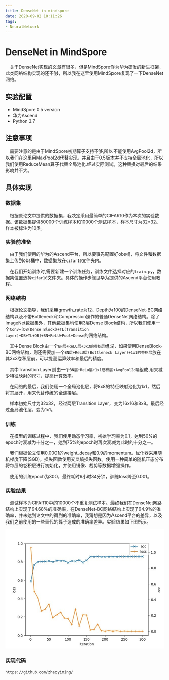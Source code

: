 ```yaml
---
title: DenseNet in mindspore
date: 2020-09-02 10:11:26
tags: 
- NeuralNetwork
---
```


# DenseNet in MindSpore

&emsp;关于DenseNet实现的文章有很多，但是MindSpore作为华为研发的新生框架，此类网络结构实现的还不够，所以我在这里使用MindSpore复现了一下DenseNet网络。

## 实验配置

+ MindSpore 0.5 version
+ 华为Ascend
+ Python 3.7

## 注意事项

&emsp;需要注意的是由于MindSpore初期算子支持不够,所以不能使用AvgPool2d，所以我们在这里用MaxPool2d代替实现。并且由于0.5版本并不支持全局池化，所以我们使用ReduceMean算子代替全局池化.经过实际测试，这种替换对最后的结果影响并不大。

## 具体实现

### 数据集

&emsp;根据原论文中提供的数据集，我决定采用最简单的CIFAR10作为本次的实验数据。该数据集提供50000个训练样本和10000个测试样本，样本尺寸为32*32。样本被标注为10类。

### 实验前准备

&emsp;由于我们使用的华为的Ascend平台，所以要事先配置好obs桶，将文件和数据集上传到obs桶中，数据集放在`cifar10`文件夹内。

&emsp;在我们开始训练时,需要新建一个训练任务，训练文件选择对应的`train.py`，数据集位置选择`cifar10`文件夹。具体的操作步骤见华为提供的Ascend平台使用教程。

### 网络结构

&emsp;根据论文指导，我们采用growth_rate为12、Depth为100的DenseNet-BC网络结构以及不带Bottleneck和Compression操作的普通DenseNet网络结构。除了ImageNet数据集外，其他数据集均使用3层Dense Block结构，所以我们使用一个`Conv+[DB(Dense Block)+TL(Transition Layer)+DB+TL+DB]+BN+ReLU+Pool+Dense`的网络结构。

&emsp;其中Dense Block由一个`BN层+ReLU层+3x3的卷积层`组成，如果使用DenseBlock-BC网络结构，则还需要加一个`BN层+ReLU层(Bottleneck Layer)+1x1的卷积层`放在其3x3卷积层前，可以提高运算效率和最后的精度。

&emsp;其中Transition Layer则由一个`BN层+ReLu层+1x1卷积层+AvgPool2d层`组成.用来减少特征映射的尺寸，提高计算效率。

&emsp;在网络的最后，我们使用一个全局池化层，将8x8的特征映射池化为1x1，然后将其展开，用来代替传统的全连接层。

&emsp;样本初始尺寸为32x32，经过两层Transition Layer，变为16x16和8x8。最后经过全局池化层，变为1x1。

### 训练

&emsp;在模型的训练过程中，我们使用动态学习率，初始学习率为0.1，达到50%的epoch时衰减为十分之一，达到75%的epoch时再次衰减为此时的十分之一。

&emsp;我们根据论文使用0.0001的weight_decay和0.9的momentum。优化器采用随机梯度下降(SGD)。损失函数使用交叉熵损失函数。使用一种简单的随机正态分布将每层的卷积层进行初始化，并使用镜像、裁剪等数据增强操作。

&emsp;使用的训练epoch为300，最终耗时6小时34分钟，训练loss降至0.001。

### 实验结果

&emsp;测试样本为CIFAR10中的10000个不重复测试样本。最终我们在DenseNet网路结构上实现了94.68%的准确率，在DenseNet-BC网络结构上实现了94.9%的准确率，并未达到论文中的得到的准确率，我猜想是因为Ascend平台的差异，以及我们之前使用的一些替代的算子造成的准确率差异。实验结果如下图所示。

![loss](https://github.com/zhaoyiming/image/raw/master/densenet/loss.jpg)

### 实现代码

`https://github.com/zhaoyiming/`



